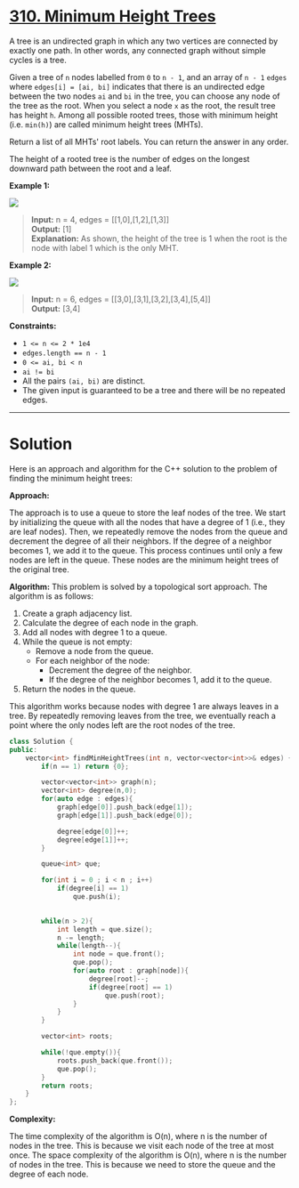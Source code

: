 # [310. Minimum Height Trees](https://leetcode.com/problems/minimum-height-trees/)

A tree is an undirected graph in which any two vertices are connected by exactly one path. In other words, any connected graph without simple cycles is a tree.

Given a tree of `n` nodes labelled from `0` to `n - 1`, and an array of `n - 1` `edges` where `edges[i] = [ai, bi]` indicates that there is an undirected edge between the two nodes `ai` and `bi` in the tree, you can choose any node of the tree as the root. When you select a node `x` as the root, the result tree has height `h`. Among all possible rooted trees, those with minimum height (i.e. `min(h)`)  are called minimum height trees (MHTs).

Return a list of all MHTs' root labels. You can return the answer in any order.

The height of a rooted tree is the number of edges on the longest downward path between the root and a leaf.

**Example 1:**

![](https://assets.leetcode.com/uploads/2020/09/01/e1.jpg)

>**Input:** n = 4, edges = [[1,0],[1,2],[1,3]]<br>
**Output:** [1]<br>
**Explanation:** As shown, the height of the tree is 1 when the root is the node with label 1 which is the only MHT.

**Example 2:**

![](https://assets.leetcode.com/uploads/2020/09/01/e2.jpg)

>**Input:** n = 6, edges = [[3,0],[3,1],[3,2],[3,4],[5,4]]<br>
**Output:** [3,4]
 

**Constraints:**

- `1 <= n <= 2 * 1e4`
- `edges.length == n - 1`
- `0 <= ai, bi < n`
- `ai != bi`
- All the pairs `(ai, bi)` are distinct.
- The given input is guaranteed to be a tree and there will be no repeated edges.
---
# Solution
Here is an approach and algorithm for the C++ solution to the problem of finding the minimum height trees:

**Approach:**

The approach is to use a queue to store the leaf nodes of the tree. We start by initializing the queue with all the nodes that have a degree of 1 (i.e., they are leaf nodes). Then, we repeatedly remove the nodes from the queue and decrement the degree of all their neighbors. If the degree of a neighbor becomes 1, we add it to the queue. This process continues until only a few nodes are left in the queue. These nodes are the minimum height trees of the original tree.

**Algorithm:**
This problem is solved by a topological sort approach. The algorithm is as follows:

1. Create a graph adjacency list.
2. Calculate the degree of each node in the graph.
3. Add all nodes with degree 1 to a queue.
4. While the queue is not empty:
    * Remove a node from the queue.
    * For each neighbor of the node:
        * Decrement the degree of the neighbor.
        * If the degree of the neighbor becomes 1, add it to the queue.
5. Return the nodes in the queue.

This algorithm works because nodes with degree 1 are always leaves in a tree. By repeatedly removing leaves from the tree, we eventually reach a point where the only nodes left are the root nodes of the tree.


```c++
class Solution {
public:
    vector<int> findMinHeightTrees(int n, vector<vector<int>>& edges) {
        if(n == 1) return {0};

        vector<vector<int>> graph(n);
        vector<int> degree(n,0);
        for(auto edge : edges){
            graph[edge[0]].push_back(edge[1]);
            graph[edge[1]].push_back(edge[0]);

            degree[edge[0]]++;
            degree[edge[1]]++;
        }

        queue<int> que;

        for(int i = 0 ; i < n ; i++)
            if(degree[i] == 1)
                que.push(i);
        

        while(n > 2){
            int length = que.size();
            n -= length;
            while(length--){
                int node = que.front();
                que.pop();
                for(auto root : graph[node]){
                    degree[root]--;
                    if(degree[root] == 1) 
                        que.push(root);
                }   
            }
        }

        vector<int> roots;

        while(!que.empty()){
            roots.push_back(que.front());
            que.pop();
        }
        return roots;
    }
};
```

**Complexity:**

The time complexity of the algorithm is O(n), where n is the number of nodes in the tree. This is because we visit each node of the tree at most once. The space complexity of the algorithm is O(n), where n is the number of nodes in the tree. This is because we need to store the queue and the degree of each node.